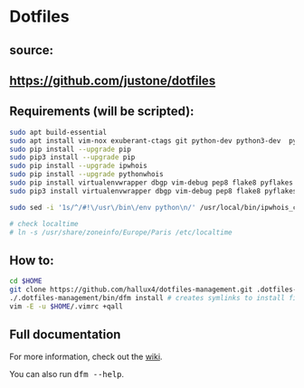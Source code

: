 # Dotfiles

## source:
## https://github.com/justone/dotfiles

## Requirements (will be scripted):

```bash
sudo apt build-essential
sudo apt install vim-nox exuberant-ctags git python-dev python3-dev  python-pip python3-pip zsh ntpdate python-setuptools python3-setuptools
sudo pip install --upgrade pip
sudo pip3 install --upgrade pip
sudo pip install --upgrade ipwhois
sudo pip install --upgrade pythonwhois
sudo pip install virtualenvwrapper dbgp vim-debug pep8 flake8 pyflakes isort
sudo pip3 install virtualenvwrapper dbgp vim-debug pep8 flake8 pyflakes isort

sudo sed -i '1s/^/#!\/usr\/bin\/env python\n/' /usr/local/bin/ipwhois_cli.py

# check localtime
# ln -s /usr/share/zoneinfo/Europe/Paris /etc/localtime

```

## How to:

```bash
cd $HOME
git clone https://github.com/hallux4/dotfiles-management.git .dotfiles-management
./.dotfiles-management/bin/dfm install # creates symlinks to install files
vim -E -u $HOME/.vimrc +qall
```

## Full documentation

For more information, check out the [wiki](http://github.com/justone/dotfiles/wiki).

You can also run <tt>dfm --help</tt>.
